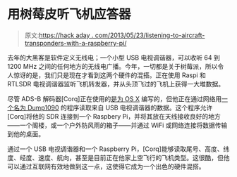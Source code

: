 # 用树莓皮听飞机应答器

> 原文:[https://hack aday . com/2013/05/23/listening-to-aircraft-transponders-with-a-raspberry-pi/](https://hackaday.com/2013/05/23/listening-to-aircraft-transponders-with-a-raspberry-pi/)

去年的大黑客是软件定义无线电；一个小型 USB 电视调谐器，可以收听 64 到 1200 MHz 之间的任何地方的无线电广播。今年，一切都是关于树莓派，所以令人惊讶的是，我们只是现在才看到这两个硬件的混搭。正在使用 Raspi 和 RTLSDR 电视调谐器监听飞机转发器，并从头顶飞过的飞机上获得一大堆数据。

尽管 ADS-B 解码器[Corq]正在使用的[是为 OS X](http://www.blackcatsystems.com/software/cocoa1090.html) 编写的，但他正在通过网络用[一个名为 Dump1090](http://www.satsignal.eu/Radio/dump1090.html) 的程序读取来自 USB 电视调谐器的数据。这个程序允许[Corq]将他的 SDR 连接到一个 Raspbery Pi，并将其放在天线接收良好的地方——一个阁楼，或一个户外防风雨的箱子——并通过 WiFi 或网络连接将数据传输到他的桌面。

通过一个 USB 电视调谐器和一个 Raspberry Pi，[Corq]能够读取尾号、高度、纬度、经度、速度、航向，甚至是目前正在他家上空飞行的飞机类型。这很酷，但他可以通过互联网有效地做到这一点，这使得它成为一个出色的硬件混搭。